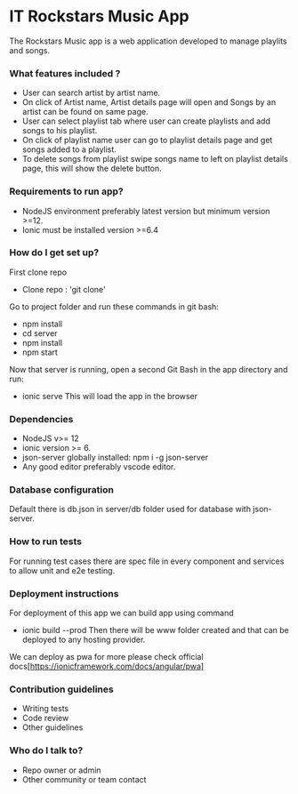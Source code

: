 # IT Rockstars Music App

The Rockstars Music app is a web application developed to manage playlits and songs.

### What features included ?

- User can search artist by artist name.
- On click of Artist name, Artist details page will open and Songs by an artist can be found on same page.
- User can select playlist tab where user can create playlists and add songs to his playlist.
- On click of playlist name user can go to playlist details page and get songs added to a playlist.
- To delete songs from playlist swipe songs name to left on playlist details page, this will show the delete button.

### Requirements to run app?

- NodeJS environment preferably latest version but minimum version >=12.
- Ionic must be installed version >=6.4

### How do I get set up?

First clone repo

- Clone repo : 'git clone'

Go to project folder and run these commands in git bash:

- npm install
- cd server
- npm install
- npm start

Now that server is running, open a second Git Bash in the app directory and run:

- ionic serve
This will load the app in the browser

### Dependencies

- NodeJS v>= 12
- ionic version >= 6.
- json-server globally installed: npm i -g json-server
- Any good editor preferably vscode editor.

### Database configuration

Default there is db.json in server/db folder used for database with json-server.

### How to run tests

For running test cases there are spec file in every component and services to allow unit and e2e testing.

### Deployment instructions

For deployment of this app we can build app using command

- ionic build --prod
  Then there will be www folder created and that can be deployed to any hosting provider.

We can deploy as pwa for more please check official docs[https://ionicframework.com/docs/angular/pwa]

### Contribution guidelines

- Writing tests
- Code review
- Other guidelines

### Who do I talk to?

- Repo owner or admin
- Other community or team contact

